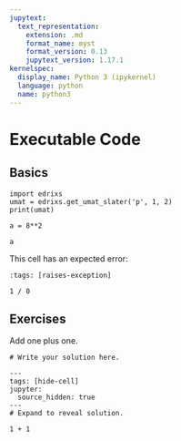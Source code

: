 ```yaml
---
jupytext:
  text_representation:
    extension: .md
    format_name: myst
    format_version: 0.13
    jupytext_version: 1.17.1
kernelspec:
  display_name: Python 3 (ipykernel)
  language: python
  name: python3
---
```


# Executable Code

## Basics

```{code-cell} ipython3
import edrixs
umat = edrixs.get_umat_slater('p', 1, 2)
print(umat)
```

```{code-cell} ipython3
a = 8**2
```

```{code-cell} ipython3
a
```

This cell has an expected error:

```{code-cell} ipython3
:tags: [raises-exception]

1 / 0
```

## Exercises

Add one plus one.

```{code-cell} ipython3
# Write your solution here.
```

```{code-cell} ipython3
---
tags: [hide-cell]
jupyter:
  source_hidden: true
---
# Expand to reveal solution.

1 + 1
```
